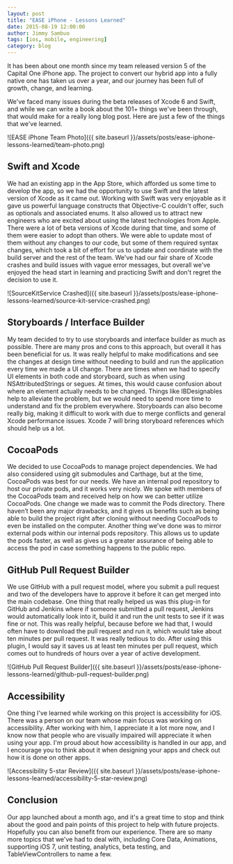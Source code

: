 ```yaml
---
layout: post
title: "EASE iPhone - Lessons Learned"
date: 2015-08-19 12:00:00
author: Jimmy Sambuo
tags: [ios, mobile, engineering]
category: blog
---
```


It has been about one month since my team released version 5 of the Capital One iPhone app. The project to convert our hybrid app into a fully native one has taken us over a year, and our journey has been full of growth, change, and learning.

We've faced many issues during the beta releases of Xcode 6 and Swift, and while we can write a book about the 101+ things we've been through, that would make for a really long blog post. Here are just a few of the things that we've learned.

![EASE iPhone Team Photo]({{ site.baseurl }}/assets/posts/ease-iphone-lessons-learned/team-photo.png)

## Swift and Xcode
We had an existing app in the App Store, which afforded us some time to develop the app, so we had the opportunity to use Swift and the latest version of Xcode as it came out. Working with Swift was very enjoyable as it gave us powerful language constructs that Objective-C couldn't offer, such as optionals and associated enums. It also allowed us to attract new engineers who are excited about using the latest technologies from Apple. There were a lot of beta versions of Xcode during that time, and some of them were easier to adopt than others. We were able to update most of them without any changes to our code, but some of them required syntax changes, which took a bit of effort for us to update and coordinate with the build server and the rest of the team. We've had our fair share of Xcode crashes and build issues with vague error messages, but overall we've enjoyed the head start in learning and practicing Swift and don't regret the decision to use it.

![SourceKitService Crashed]({{ site.baseurl }}/assets/posts/ease-iphone-lessons-learned/source-kit-service-crashed.png)

## Storyboards / Interface Builder
My team decided to try to use storyboards and interface builder as much as possible. There are many pros and cons to this approach, but overall it has been beneficial for us. It was really helpful to make modifications and see the changes at design time without needing to build and run the application every time we made a UI change. There are times when we had to specify UI elements in both code and storyboard, such as when using NSAttributedStrings or segues. At times, this would cause confusion about where an element actually needs to be changed. Things like IBDesignables help to alleviate the problem, but we would need to spend more time to understand and fix the problem everywhere. Storyboards can also become really big, making it difficult to work with due to merge conflicts and general Xcode performance issues. Xcode 7 will bring storyboard references which should help us a lot.

## CocoaPods
We decided to use CocoaPods to manage project dependencies. We had also considered using git submodules and Carthage, but at the time, CocoaPods was best for our needs. We have an internal pod repository to host our private pods, and it works very nicely. We spoke with members of the CocoaPods team and received help on how we can better utilize CocoaPods. One change we made was to commit the Pods directory. There haven’t been any major drawbacks, and it gives us benefits such as being able to build the project right after cloning without needing CocoaPods to even be installed on the computer. Another thing we've done was to mirror external pods within our internal pods repository. This allows us to update the pods faster, as well as gives us a greater assurance of being able to access the pod in case something happens to the public repo.

## GitHub Pull Request Builder
We use GitHub with a pull request model, where you submit a pull request and two of the developers have to approve it before it can get merged into the main codebase. One thing that really helped us was this plug-in for GitHub and Jenkins where if someone submitted a pull request, Jenkins would automatically look into it, build it and run the unit tests to see if it was fine or not. This was really helpful, because before we had that, I would often have to download the pull request and run it, which would take about ten minutes per pull request. It was really tedious to do. After using this plugin, I would say it saves us at least ten minutes per pull request, which comes out to hundreds of hours over a year of active development.

![GitHub Pull Request Builder]({{ site.baseurl }}/assets/posts/ease-iphone-lessons-learned/github-pull-request-builder.png)

## Accessibility
One thing I've learned while working on this project is accessibility for iOS. There was a person on our team whose main focus was working on accessibility. After working with him, I appreciate it a lot more now, and I know now that people who are visually impaired will appreciate it when using your app. I'm proud about how accessibility is handled in our app, and I encourage you to think about it when designing your apps and check out how it is done on other apps.

![Accessibility 5-star Review]({{ site.baseurl }}/assets/posts/ease-iphone-lessons-learned/accessibility-5-star-review.png)

## Conclusion
Our app launched about a month ago, and it's a great time to stop and think about the good and pain points of this project to help with future projects. Hopefully you can also benefit from our experience. There are so many more topics that we've had to deal with, including Core Data, Animations, supporting iOS 7, unit testing, analytics, beta testing, and TableViewControllers to name a few.
